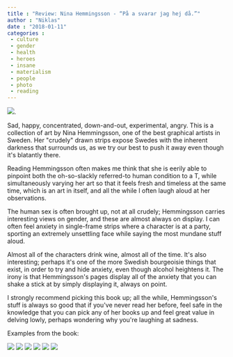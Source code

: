 ```yaml
---
title : "Review: Nina Hemmingsson - “På a svarar jag hej då.”"
author : "Niklas"
date : "2018-01-11"
categories : 
 - culture
 - gender
 - health
 - heroes
 - insane
 - materialism
 - people
 - photo
 - reading
---
```


[![](https://niklasblog.com/wp-content/pa-a-svarar-jag-hej-da.jpg)](https://niklasblog.com/wp-content/pa-a-svarar-jag-hej-da.jpg).

Sad, happy, concentrated, down-and-out, experimental, angry. This is a collection of art by Nina Hemmingsson, one of the best graphical artists in Sweden. Her "crudely" drawn strips expose Swedes with the inherent darkness that surrounds us, as we try our best to push it away even though it's blatantly there.

Reading Hemmingsson often makes me think that she is eerily able to pinpoint both the oh-so-slackly referred-to human condition to a T, while simultaneously varying her art so that it feels fresh and timeless at the same time, which is an art in itself, and all the while I often laugh aloud at her observations.

The human sex is often brought up, not at all crudely; Hemmingsson carries interesting views on gender, and these are almost always on display. I can often feel anxiety in single-frame strips where a character is at a party, sporting an extremely unsettling face while saying the most mundane stuff aloud.

Almost all of the characters drink wine, almost all of the time. It's also interesting; perhaps it's one of the more Swedish bourgeoisie things that exist, in order to try and hide anxiety, even though alcohol heightens it. The irony is that Hemmingsson's pages display all of the anxiety that you can shake a stick at by simply displaying it, always on point.

I strongly recommend picking this book up; all the while, Hemmingsson's stuff is always so good that if you've never read her before, feel safe in the knowledge that you can pick any of her books up and feel great value in delving lowly, perhaps wondering why you're laughing at sadness.

Examples from the book:

[![](https://niklasblog.com/wp-content/IMG_20180111_075031-691x1024.jpg)](https://niklasblog.com/wp-content/IMG_20180111_075031.jpg) [![](https://niklasblog.com/wp-content/IMG_20180111_075750-768x1024.jpg)](https://niklasblog.com/wp-content/IMG_20180111_075750.jpg) [![](https://niklasblog.com/wp-content/IMG_20180111_075924-1024x807.jpg)](https://niklasblog.com/wp-content/IMG_20180111_075924.jpg) [![](https://niklasblog.com/wp-content/IMG_20180111_083249-1024x768.jpg)](https://niklasblog.com/wp-content/IMG_20180111_083249.jpg) [![](https://niklasblog.com/wp-content/IMG_20180111_083300-1024x768.jpg)](https://niklasblog.com/wp-content/IMG_20180111_083300.jpg) [![](https://niklasblog.com/wp-content/IMG_20180111_083325-1024x768.jpg)](https://niklasblog.com/wp-content/IMG_20180111_083325.jpg)
